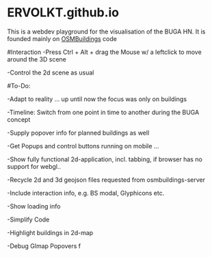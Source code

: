 # ERVOLKT.github.io

This is a webdev playground for the visualisation of the BUGA HN. It is founded mainly on [OSMBuildings](http://www.osmbuildings.org) code

#Interaction
-Press Ctrl + Alt + drag the Mouse w/ a leftclick to move around the 3D scene

-Control the 2d scene as usual

#To-Do:

-Adapt to reality ... up until now the focus was only on buildings

-Timeline: Switch from one point in time to another during the BUGA concept

-Supply popover info for planned buildings as well

-Get Popups and control buttons running on mobile ...

-Show fully functional 2d-application, incl. tabbing, if browser has no support for webgl..

-Recycle 2d and 3d geojson files requested from osmbuildings-server

-Include interaction info, e.g. BS modal, Glyphicons etc.

-Show loading info

-Simplify Code

-Highlight buildings in 2d-map

-Debug Glmap Popovers f